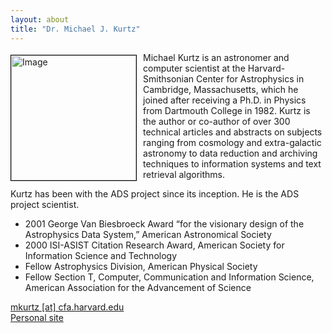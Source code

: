 ```yaml
---
layout: about
title: "Dr. Michael J. Kurtz"
---
```


<img src="{{ site.baseurl }}/about/team/img/kurtz.jpg" height="200" width="200" alt="Image" style="float: left; margin: 4px 10px 0px 0px; border: 1px solid #000000;">

Michael Kurtz is an astronomer and computer scientist at the Harvard-Smithsonian Center for Astrophysics in Cambridge, Massachusetts, which he joined after receiving a Ph.D. in Physics from Dartmouth College in 1982. Kurtz is the author or co-author of over 300 technical articles and abstracts on subjects ranging from cosmology and extra-galactic astronomy to data reduction and archiving techniques to information systems and text retrieval algorithms.

Kurtz has been with the ADS project since its inception. He is the ADS project scientist.

* 2001 George Van Biesbroeck Award “for the visionary design of the Astrophysics Data System,” American Astronomical Society
* 2000 ISI-ASIST Citation Research Award, American Society for Information Science and Technology
* Fellow Astrophysics Division, American Physical Society
* Fellow Section T, Computer, Communication and Information Science, American Association for the Advancement of Science


[mkurtz [at] cfa.harvard.edu](mailto:mkurtz@cfa.harvard.edu)  
[Personal site](http://www.cfa.harvard.edu/~kurtz/)
